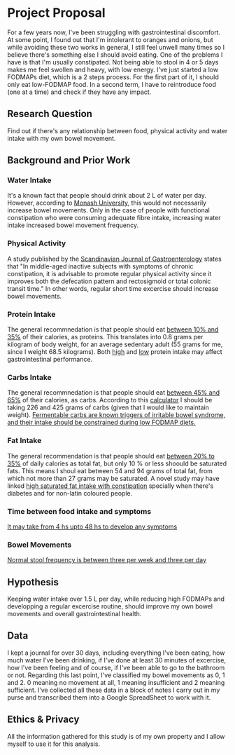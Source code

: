 # Project Proposal
For a few years now, I've been struggling with gastrointestinal discomfort. At some point, I found out that I'm intolerant to oranges and onions, but while avoiding these two works in general, I still feel unwell many times so I believe there's something else I should avoid eating.
One of the problems I have is that I'm usually constipated. Not being able to stool in 4 or 5 days makes me feel swollen and heavy, with low energy.
I've just started a low FODMAPs diet, which is a 2 steps process. For the first part of it, I should only eat low-FODMAP food. In a second term, I have to reintroduce food (one at a time) and check if they have any impact.

## Research Question
Find out if there's any relationship between food, physical activity and water intake with my own bowel movement.

## Background and Prior Work
### Water Intake
It's a known fact that people should drink about 2 L of water per day. 
However, according to [Monash University](https://www.monashfodmap.com/blog/will-drinking-more-improve-my-constipation/), this would not necessarily increase 
bowel movements. 
Only in the case of people with functional constipation who were consuming adequate fibre intake, increasing water intake increased bowel movement frequency.

### Physical Activity
A study published by the [Scandinavian Journal of Gastroenterology](https://pubmed.ncbi.nlm.nih.gov/16028436/) states that 
"In middle-aged inactive subjects with symptoms of chronic constipation, it is advisable to promote regular physical activity since it improves both the defecation pattern and rectosigmoid or total colonic transit time."
In other words, regular short time excercise should increase bowel movements.

### Protein Intake
The general recommnedation is that people should eat [between 10% and 35%](https://www.mayoclinichealthsystem.org/hometown-health/speaking-of-health/are-you-getting-too-much-protein#:~:text=How%20much%20protein%20do%20you,per%20kilogram%20of%20body%20weight.) of their calories, as proteins. 
This translates into 0.8 grams per kilogram of body weight, for an average sedentary adult (55 grams for me, since I weight 68.5 kilograms).
Both [high](https://www.mayoclinic.org/healthy-lifestyle/nutrition-and-healthy-eating/expert-answers/high-protein-diets/faq-20058207) and [low](https://www.ncbi.nlm.nih.gov/pmc/articles/PMC7555506/) protein intake may affect gastrointestinal performance.

### Carbs Intake
The general recommnedation is that people should eat [between 45% and 65%](https://www.mayoclinic.org/healthy-lifestyle/nutrition-and-healthy-eating/in-depth/carbohydrates/art-20045705#:~:text=How%20many%20carbohydrates%20do%20you,grams%20of%20carbs%20a%20day.) of their calories, as carbs. 
According to this [calculator](https://www.calculator.net/carbohydrate-calculator.html?ctype=metric&cage=40&csex=f&cheightfeet=5&cheightinch=10&cpound=160&cheightmeter=180&ckg=68.5&cactivity=1.465&cmop=0&cformula=m&cfatpct=20&printit=0&x=97&y=15) I should be taking 226 and 425 grams of carbs (given that I would like to maintain weight).
[Fermentable carbs are known triggers of irritable bowel syndrome, and their intake should be constrained during low FODMAP diets.](https://www.scielo.br/j/ag/a/SHyQCnR88hC7kwfpkS9sYDm/?lang=en&format=pdf)

### Fat Intake
The general recommendation is that people should eat [between 20% to 35%](https://newsnetwork.mayoclinic.org/discussion/fat-grams-how-to-track-fat-in-your-diet/) of daily calories as total fat, but only 10 % or less shoould be saturated fats.
This means I shoul eat between 54 and 94 grams of total fat, from which	not more than 27 grams may be saturated.
A novel study may have linked [high saturated fat intake with constipation](https://www.ncbi.nlm.nih.gov/pmc/articles/PMC4584183/) specially when there's diabetes and for non-latin coloured people.

### Time between food intake and symptoms
[It may take from 4 hs upto 48 hs to develop any symptoms](https://www.monashfodmap.com/blog/timing-of-symptoms/)

### Bowel Movements
[Normal stool frequency is between three per week and three per day](https://pubmed.ncbi.nlm.nih.gov/20205503/)

## Hypothesis
Keeping water intake over 1.5 L per day, while reducing high FODMAPs and developping a regular excercise routine, should improve my own bowel movements and overall gastrointestinal health.

## Data
I kept a journal for over 30 days, including everything I've been eating, how much water I've been drinking, if I've done at least 30 minutes of excercise, how I've been feeling and of course, if I've been able to go to the bathroom or not.
Regarding this last point, I've classified my bowel movements as 0, 1 and 2. 0 meaning no movement at all, 1 meaning insufficient and 2 meaning sufficient.
I've collected all these data in a block of notes I carry out in my purse and transcribed them into a Google SpreadSheet to work with it.

## Ethics & Privacy
All the information gathered for this study is of my own property and I allow myself to use it for this analysis.
